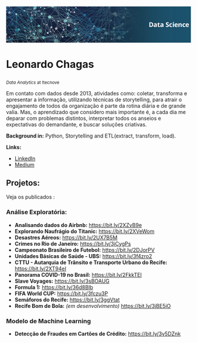 <p align="center">
  <img src="BannerGithub.png" >
</p> 

# Leonardo Chagas
<sub>*Data Analytics* at Itecnove</sub>

Em contato com dados desde 2013, atividades como: coletar, transforma e apresentar a informação, utilizando técnicas de storytelling, para atrair o engajamento de todos da organização é parte da rotina diária e de grande valia. Mas, o aprendizado que considero mais importante é, a cada dia me deparar com problemas distintos, interpretar todos os anseios e expectativas do demandante, e buscar soluções criativas. 

**Background in:** Python, Storytelling and ETL(extract, transform, load).

**Links:**
* [LinkedIn](https://www.linkedin.com/in/leonardo-chagas/)
* [Medium](https://medium.com/@leonarddocchagas)


## Projetos:
Veja os publicados :

### Análise Exploratória:
* **Analisando dados do Airbnb:** https://bit.ly/2XZvB9e
* **Explorando Naufrágio do Titanic:** https://bit.ly/2XVeWom
* **Desastres Aéreos:** https://bit.ly/2UX7B5M
* **Crimes no Rio de Janeiro:** https://bit.ly/3iCygPs
* **Campeonato Brasileiro de Futebol:** https://bit.ly/2DJorPV
* **Unidades Básicas de Saúde - UBS:** https://bit.ly/3f4zro2
* **CTTU - Autarquia de Trânsito e Transporte Urbano do Recife:** https://bit.ly/2XT94eI
* **Panorama COVID-19 no Brasil:** https://bit.ly/2FkkTEI
* **Slave Voyages:** https://bit.ly/3sBOAUG
* **Formula 1:** https://bit.ly/36d8BIb
* **FIFA World CUP:** https://bit.ly/3fczu3P
* **Semáforos do Recife:** https://bit.ly/3ggVtat
* **Recife Bom de Bola:** *(em desenvolvimento)* https://bit.ly/3jBE5iO

### Modelo de Machine Learning
* **Detecção de Fraudes em Cartões de Crédito:** https://bit.ly/3v5DZnk





